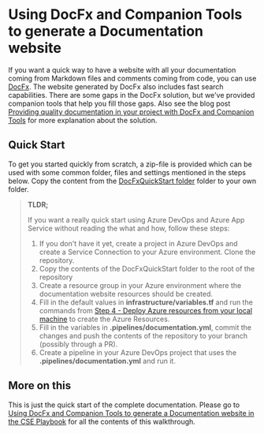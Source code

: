 # Using DocFx and Companion Tools to generate a Documentation website

If you want a quick way to have a website with all your documentation coming from Markdown files and comments coming from code, you can use [DocFx](https://dotnet.github.io/docfx/). The website generated by DocFx also includes fast search capabilities. There are some gaps in the DocFx solution, but we've provided companion tools that help you fill those gaps. Also see the blog post [Providing quality documentation in your project with DocFx and Companion Tools](https://mtirion.medium.com/providing-quality-documentation-in-your-project-with-docfx-and-companion-tools-76aed42b1ddd) for more explanation about the solution.

## Quick Start

To get you started quickly from scratch, a zip-file is provided which can be used with some common folder, files and settings mentioned in the steps below. Copy the content from the [DocFxQuickStart folder](https://github.com/microsoft/code-with-engineering-playbook/tree/main/docs/documentation/recipes/DocFxQuickStart) folder to your own folder.

> **TLDR;**
>
> If you want a really quick start using Azure DevOps and Azure App Service without reading the what and how, follow these steps:
>
> 1. If you don't have it yet, create a project in Azure DevOps and create a Service Connection to your Azure environment. Clone the repository.
> 2. Copy the contents of the DocFxQuickStart folder to the root of the repository
> 3. Create a resource group in your Azure environment where the documentation website resources should be created.
> 4. Fill in the default values in **infrastructure/variables.tf** and run the commands from [Step 4 - Deploy Azure resources from your local machine](https://github.com/microsoft/code-with-engineering-playbook/tree/main/docs/documentation/recipes/deploy-docfx-azure-website/#4-Running-the-commands-locally) to create the Azure Resources.
> 5. Fill in the variables in **.pipelines/documentation.yml**, commit the changes and push the contents of the repository to your branch (possibly through a PR).
> 6. Create a pipeline in your Azure DevOps project that uses the **.pipelines/documentation.yml** and run it.
>

## More on this

This is just the quick start of the complete documentation. Please go to [Using DocFx and Companion Tools to generate a Documentation website in the CSE Playbook](https://github.com/microsoft/code-with-engineering-playbook/tree/main/docs/documentation/recipes/using-docfx-and-tools/) for all the contents of this walkthrough.
